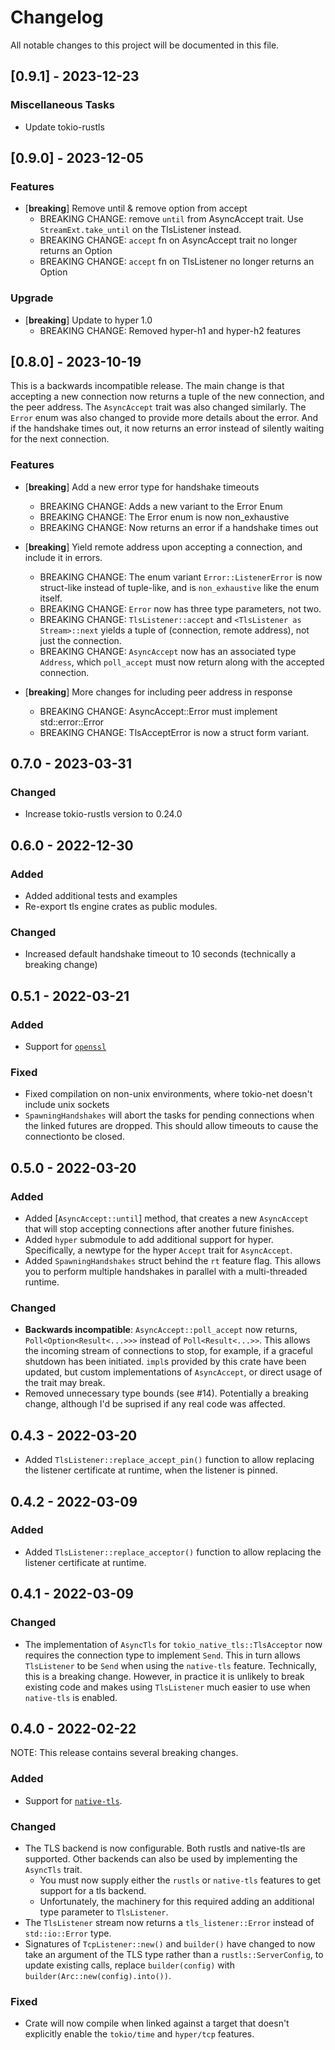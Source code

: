 # Changelog

All notable changes to this project will be documented in this file.

## [0.9.1] - 2023-12-23

### Miscellaneous Tasks

- Update tokio-rustls


## [0.9.0] - 2023-12-05

### Features

- [**breaking**] Remove until & remove option from accept
  * BREAKING CHANGE: remove `until` from AsyncAccept trait. Use
  `StreamExt.take_until` on the TlsListener instead.
  * BREAKING CHANGE: `accept` fn on AsyncAccept trait no longer returns an
  Option
  * BREAKING CHANGE: `accept` fn on TlsListener no longer returns an Option


### Upgrade

- [**breaking**] Update to hyper 1.0
  * BREAKING CHANGE: Removed hyper-h1 and hyper-h2 features


## [0.8.0] - 2023-10-19

This is a backwards incompatible release. The main change is that accepting a new connection now returns a tuple of the new connection, and the peer
address. The `AsyncAccept` trait was also changed similarly. The `Error` enum was also changed to provide more details about the error. And if
the handshake times out, it now returns an error instead of silently waiting for the next connection.

### Features

- [**breaking**] Add a new error type for handshake timeouts
    * BREAKING CHANGE: Adds a new variant to the Error Enum
    * BREAKING CHANGE: The Error enum is now non_exhaustive
    * BREAKING CHANGE: Now returns an error if a handshake times out

- [**breaking**] Yield remote address upon accepting a connection, and include it in errors.
    * BREAKING CHANGE: The enum variant `Error::ListenerError` is now struct-like instead of tuple-like, and is `non_exhaustive` like the enum itself.
    * BREAKING CHANGE: `Error` now has three type parameters, not two.
    * BREAKING CHANGE: `TlsListener::accept` and `<TlsListener as Stream>::next` yields a tuple of (connection, remote address), not just the connection.
    * BREAKING CHANGE: `AsyncAccept` now has an associated type `Address`, which `poll_accept` must now return along with the accepted connection.

- [**breaking**] More changes for including peer address in response
    * BREAKING CHANGE: AsyncAccept::Error must implement std::error::Error
    * BREAKING CHANGE: TlsAcceptError is now a struct form variant.

## 0.7.0 - 2023-03-31

### Changed
- Increase tokio-rustls version to 0.24.0

## 0.6.0 - 2022-12-30

### Added
- Added additional tests and examples
- Re-export tls engine crates as public modules.

### Changed
- Increased default handshake timeout to 10 seconds (technically a breaking change)

## 0.5.1 - 2022-03-21

### Added

- Support for [`openssl`](https://github.com/sfackler/rust-openssl)

### Fixed

- Fixed compilation on non-unix environments, where tokio-net doesn't include unix sockets
- `SpawningHandshakes` will abort the tasks for pending connections when the linked futures are dropped. This should allow timeouts to cause the connectionto be closed.

## 0.5.0 - 2022-03-20

### Added

- Added [`AsyncAccept::until`] method, that creates a new `AsyncAccept` that will stop accepting connections after another future finishes.
- Added `hyper` submodule to add additional support for hyper. Specifically, a newtype for the hyper `Accept` trait for `AsyncAccept`.
- Added `SpawningHandshakes` struct behind the `rt` feature flag. This allows you to perform multiple handshakes in parallel with a multi-threaded runtime.

### Changed
- **Backwards incompatible**: `AsyncAccept::poll_accept` now returns, `Poll<Option<Result<...>>>` instead of `Poll<Result<...>>`. This allows the incoming stream of connections to stop, for example, if a graceful shutdown has been initiated. `impl`s provided by this crate have been updated, but custom implementations of `AsyncAccept`, or direct usage of the trait may break.
- Removed unnecessary type bounds (see #14). Potentially a breaking change, although I'd be suprised if any real code was affected.


## 0.4.3 - 2022-03-20

- Added `TlsListener::replace_accept_pin()` function to allow replacing the listener certificate at runtime, when the listener is pinned.

## 0.4.2 - 2022-03-09

### Added

- Added `TlsListener::replace_acceptor()` function to allow replacing the listener certificate at runtime.

## 0.4.1 - 2022-03-09

### Changed

- The implementation of `AsyncTls` for `tokio_native_tls::TlsAcceptor` now requires the connection type to implement `Send`. This in turn allows `TlsListener` to be `Send` when using the `native-tls` feature. Technically, this is a breaking change. However, in practice it is unlikely to break existing code and makes using `TlsListener` much easier to use when `native-tls` is enabled.

## 0.4.0 - 2022-02-22

NOTE: This release contains several breaking changes.

### Added

- Support for [`native-tls`](https://github.com/sfackler/rust-native-tls).

### Changed

- The TLS backend is now configurable. Both rustls and native-tls are supported. Other backends can also be used by implementing the `AsyncTls` trait.
  - You must now supply either the `rustls` or `native-tls` features to get support for a tls backend.
  - Unfortunately, the machinery for this required adding an additional type parameter to `TlsListener`.
- The `TlsListener` stream now returns a `tls_listener::Error` instead of `std::io::Error` type.
- Signatures of `TcpListener::new()` and `builder()` have changed to now take an argument of the TLS type rather than a `rustls::ServerConfig`,
  to update existing calls, replace `builder(config)` with `builder(Arc::new(config).into())`.

### Fixed

- Crate will now compile when linked against a target that doesn't explicitly enable the `tokio/time` and `hyper/tcp`
  features.
